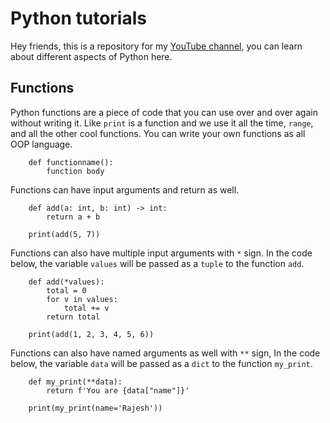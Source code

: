# Python tutorials
Hey friends, this is a repository for my [YouTube channel](https://www.youtube.com/channel/UCOT01XvBSj12xQsANtTeAcQ), you can learn about different aspects of Python here.

## Functions
Python functions are a piece of code that you can use over and over again without writing it. Like `print` is a function and we use it all the time, `range`, and all the other cool functions. You can write your own functions as all OOP language.

```
    def functionname():
        function body
```

Functions can have input arguments and return as well.

```
    def add(a: int, b: int) -> int:
        return a + b

    print(add(5, 7))
```

Functions can also have multiple input arguments with `*` sign. In the code below, the variable `values` will be passed as a `tuple` to the function `add`. 

```
    def add(*values):
        total = 0
        for v in values:
            total += v
        return total

    print(add(1, 2, 3, 4, 5, 6))
```

Functions can also have named arguments as well with `**` sign, In the code below, the variable `data` will be passed as a `dict` to the function `my_print`.

```
    def my_print(**data):
        return f'You are {data["name"]}'

    print(my_print(name='Rajesh'))
```